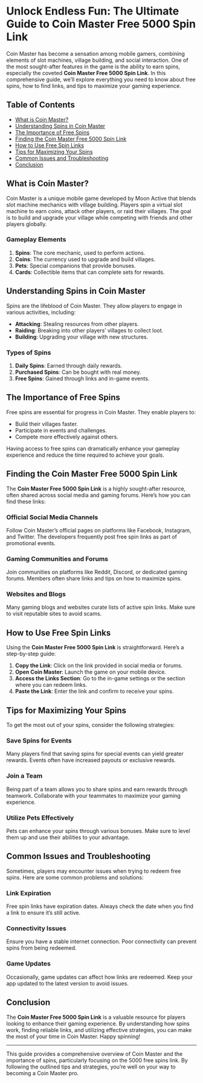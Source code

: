 # Unlock Endless Fun: The Ultimate Guide to Coin Master Free 5000 Spin Link

Coin Master has become a sensation among mobile gamers, combining elements of slot machines, village building, and social interaction. One of the most sought-after features in the game is the ability to earn spins, especially the coveted **Coin Master Free 5000 Spin Link**. In this comprehensive guide, we’ll explore everything you need to know about free spins, how to find links, and tips to maximize your gaming experience.

## Table of Contents

- [What is Coin Master?](#what-is-coin-master)
- [Understanding Spins in Coin Master](#understanding-spins-in-coin-master)
- [The Importance of Free Spins](#the-importance-of-free-spins)
- [Finding the Coin Master Free 5000 Spin Link](#finding-the-coin-master-free-5000-spin-link)
- [How to Use Free Spin Links](#how-to-use-free-spin-links)
- [Tips for Maximizing Your Spins](#tips-for-maximizing-your-spins)
- [Common Issues and Troubleshooting](#common-issues-and-troubleshooting)
- [Conclusion](#conclusion)

## What is Coin Master?

Coin Master is a unique mobile game developed by Moon Active that blends slot machine mechanics with village building. Players spin a virtual slot machine to earn coins, attack other players, or raid their villages. The goal is to build and upgrade your village while competing with friends and other players globally.

### Gameplay Elements

1. **Spins**: The core mechanic, used to perform actions.
2. **Coins**: The currency used to upgrade and build villages.
3. **Pets**: Special companions that provide bonuses.
4. **Cards**: Collectible items that can complete sets for rewards.

## Understanding Spins in Coin Master

Spins are the lifeblood of Coin Master. They allow players to engage in various activities, including:

- **Attacking**: Stealing resources from other players.
- **Raiding**: Breaking into other players’ villages to collect loot.
- **Building**: Upgrading your village with new structures.

### Types of Spins

1. **Daily Spins**: Earned through daily rewards.
2. **Purchased Spins**: Can be bought with real money.
3. **Free Spins**: Gained through links and in-game events.

## The Importance of Free Spins

Free spins are essential for progress in Coin Master. They enable players to:

- Build their villages faster.
- Participate in events and challenges.
- Compete more effectively against others.

Having access to free spins can dramatically enhance your gameplay experience and reduce the time required to achieve your goals.

## Finding the Coin Master Free 5000 Spin Link

The **Coin Master Free 5000 Spin Link** is a highly sought-after resource, often shared across social media and gaming forums. Here’s how you can find these links:

### Official Social Media Channels

Follow Coin Master’s official pages on platforms like Facebook, Instagram, and Twitter. The developers frequently post free spin links as part of promotional events.

### Gaming Communities and Forums

Join communities on platforms like Reddit, Discord, or dedicated gaming forums. Members often share links and tips on how to maximize spins.

### Websites and Blogs

Many gaming blogs and websites curate lists of active spin links. Make sure to visit reputable sites to avoid scams.

## How to Use Free Spin Links

Using the **Coin Master Free 5000 Spin Link** is straightforward. Here’s a step-by-step guide:

1. **Copy the Link**: Click on the link provided in social media or forums.
2. **Open Coin Master**: Launch the game on your mobile device.
3. **Access the Links Section**: Go to the in-game settings or the section where you can redeem links.
4. **Paste the Link**: Enter the link and confirm to receive your spins.

## Tips for Maximizing Your Spins

To get the most out of your spins, consider the following strategies:

### Save Spins for Events

Many players find that saving spins for special events can yield greater rewards. Events often have increased payouts or exclusive rewards.

### Join a Team

Being part of a team allows you to share spins and earn rewards through teamwork. Collaborate with your teammates to maximize your gaming experience.

### Utilize Pets Effectively

Pets can enhance your spins through various bonuses. Make sure to level them up and use their abilities to your advantage.

## Common Issues and Troubleshooting

Sometimes, players may encounter issues when trying to redeem free spins. Here are some common problems and solutions:

### Link Expiration

Free spin links have expiration dates. Always check the date when you find a link to ensure it’s still active.

### Connectivity Issues

Ensure you have a stable internet connection. Poor connectivity can prevent spins from being redeemed.

### Game Updates

Occasionally, game updates can affect how links are redeemed. Keep your app updated to the latest version to avoid issues.

## Conclusion

The **Coin Master Free 5000 Spin Link** is a valuable resource for players looking to enhance their gaming experience. By understanding how spins work, finding reliable links, and utilizing effective strategies, you can make the most of your time in Coin Master. Happy spinning!

---

This guide provides a comprehensive overview of Coin Master and the importance of spins, particularly focusing on the 5000 free spins link. By following the outlined tips and strategies, you’re well on your way to becoming a Coin Master pro.
